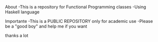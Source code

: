 About
-This is a repository for Functional Programming classes
-Using Haskell language

Importante
-This is a PUBLIC REPOSITORY only for academic use
-Please be a "good boy" and help me if you want

thanks a lot
